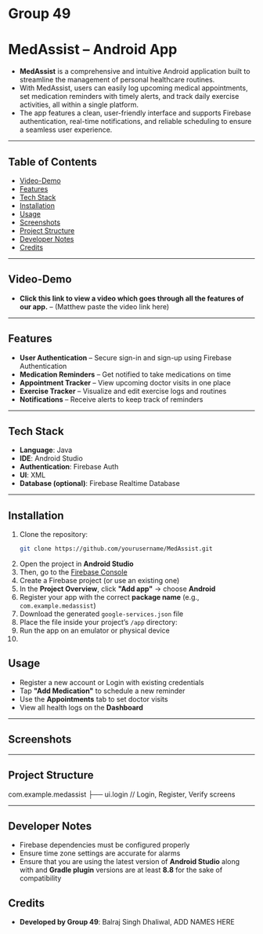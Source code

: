 # Group 49


# MedAssist – Android App

- **MedAssist** is a comprehensive and intuitive Android application built to streamline the management of personal healthcare routines.  
- With MedAssist, users can easily log upcoming medical appointments, set medication reminders with timely alerts, and track daily exercise activities, all within a single platform.  
- The app features a clean, user-friendly interface and supports Firebase authentication, real-time notifications, and reliable scheduling to ensure a seamless user experience.


---

## Table of Contents
- [Video-Demo](#Video-Demo)
- [Features](#features)
- [Tech Stack](#tech-stack)
- [Installation](#installation)
- [Usage](#usage)
- [Screenshots](#screenshots)
- [Project Structure](#project-structure)
- [Developer Notes](#developer-notes)
- [Credits](#credits)

---

## Video-Demo

- **Click this link to view a video which goes through all the features of our app.** – (Matthew paste the video link here) 

---

## Features

- **User Authentication** – Secure sign-in and sign-up using Firebase Authentication  
- **Medication Reminders** – Get notified to take medications on time  
- **Appointment Tracker** – View upcoming doctor visits in one place  
- **Exercise Tracker** – Visualize and edit exercise logs and routines  
- **Notifications** – Receive alerts to keep track of reminders

---

## Tech Stack

- **Language**: Java  
- **IDE**: Android Studio  
- **Authentication**: Firebase Auth
- **UI**: XML 
- **Database (optional)**: Firebase Realtime Database 

---

## Installation

1. Clone the repository:
   ```bash
   git clone https://github.com/yourusername/MedAssist.git

2. Open the project in **Android Studio**
3. Then, go to the [Firebase Console](https://console.firebase.google.com/)
4. Create a Firebase project (or use an existing one)
5. In the **Project Overview**, click **"Add app"** → choose **Android**
6. Register your app with the correct **package name** (e.g., `com.example.medassist`)
7. Download the generated `google-services.json` file
8. Place the file inside your project’s `/app` directory:
9. Run the app on an emulator or physical device
10. 


## Usage

- Register a new account or Login with existing credentials  
- Tap **"Add Medication"** to schedule a new reminder  
- Use the **Appointments** tab to set doctor visits  
- View all health logs on the **Dashboard**

---

## Screenshots

<!-- Replace with actual image files -->

---

## Project Structure

com.example.medassist
├── ui.login         // Login, Register, Verify screens


---

## Developer Notes

- Firebase dependencies must be configured properly  
- Ensure time zone settings are accurate for alarms
- Ensure that you are using the latest version of **Android Studio** along with and **Gradle plugin** versions are at least **8.8** for the sake of compatibility

## Credits

- **Developed by Group 49**: Balraj Singh Dhaliwal, ADD NAMES HERE

